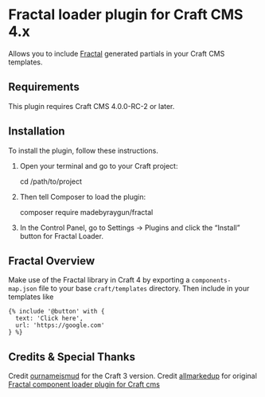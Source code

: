 # Fractal loader plugin for Craft CMS 4.x

Allows you to include [Fractal](https://fractal.build/) generated partials in your Craft CMS templates. 

## Requirements

This plugin requires Craft CMS 4.0.0-RC-2 or later.

## Installation

To install the plugin, follow these instructions.

1. Open your terminal and go to your Craft project:

   cd /path/to/project

2. Then tell Composer to load the plugin:

   composer require madebyraygun/fractal

3. In the Control Panel, go to Settings → Plugins and click the “Install” button for Fractal Loader.

## Fractal Overview

Make use of the Fractal library in Craft 4 by exporting a `components-map.json` file to your base `craft/templates` directory. Then include in your templates like

```
{% include '@button' with {
  text: 'Click here',
  url: 'https://google.com'
} %}
```

## Credits & Special Thanks

Credit [ournameismud](https://github.com/ournameismud/fractal) for the Craft 3 version.
Credit [allmarkedup](https://github.com/allmarkedup) for original [Fractal component loader plugin for Craft cms](https://gist.github.com/allmarkedup/72afed8e97c9b2e8c61c36b798ae1870)

